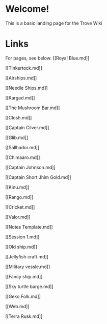
# Welcome!
This is a basic landing page for the Trove Wiki

# Links
For pages, see below:
[[Royal Blue.md]]

[[Tinkertock.md]]

[[Airships.md]]

[[Needle Ships.md]]

[[Kargad.md]]

[[The Mushroom Bar.md]]

[[Closh.md]]

[[Captain Cilver.md]]

[[Glib.md]]

[[Sallhador.md]]

[[Chimaaro.md]]

[[Captain Johnson.md]]

[[Captain Short Jhim Gold.md]]

[[Kinu.md]]

[[Rango.md]]

[[Cricket.md]]

[[Valor.md]]

[[Notes Template.md]]

[[Session 1.md]]

[[Old ship.md]]

[[Jellyfish craft.md]]

[[Military vessle.md]]

[[Fancy ship.md]]

[[Sky turtle barge.md]]

[[Geko Folk.md]]

[[Web.md]]

[[Terra Rusk.md]]

